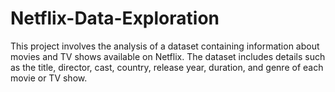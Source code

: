 # Netflix-Data-Exploration
This project involves the analysis of a dataset containing information about movies and TV shows available on Netflix. The dataset includes details such as the title, director, cast, country, release year, duration, and genre of each movie or TV show.
